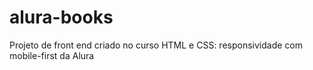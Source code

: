 # alura-books
Projeto de front end criado no curso HTML e CSS: responsividade com mobile-first da Alura
